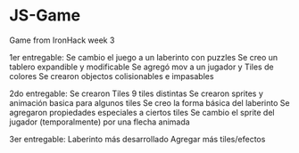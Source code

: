# JS-Game
Game from IronHack week 3

1er entregable:
  Se cambio el juego a un laberinto con puzzles
  Se creo un tablero expandible y modificable
  Se agregó mov a un jugador y Tiles de colores
  Se crearon objectos colisionables e impasables
  
2do entregable:
    Se crearon Tiles 9 tiles  distintas
    Se crearon sprites y animación basica para algunos tiles
    Se creo la forma básica del laberinto
    Se agregaron propiedades especiales a ciertos tiles
    Se cambio el sprite del jugador (temporalmente) por una flecha animada
    
 3er entregable:
    Laberinto más desarrollado
    Agregar más tiles/efectos
